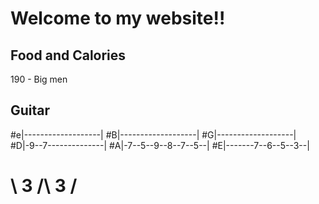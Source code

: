 # Welcome to my website!!

## Food and Calories
 190 - Big men

 ## Guitar 
#e|-------------------|
#B|-------------------|
#G|-------------------|
#D|-9--7--------------|
#A|-7--5--9--8--7--5--|
#E|-------7--6--5--3--|
#    \   3   /\   3   /
